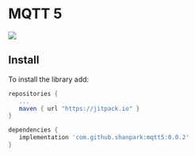 # MQTT 5

[![](https://jitpack.io/v/shanpark/mqtt5.svg)](https://jitpack.io/#shanpark/mqtt5)

## Install

To install the library add:

```gradle
repositories { 
   ...
   maven { url "https://jitpack.io" }
}

dependencies {
   implementation 'com.github.shanpark:mqtt5:0.0.2'
}
```